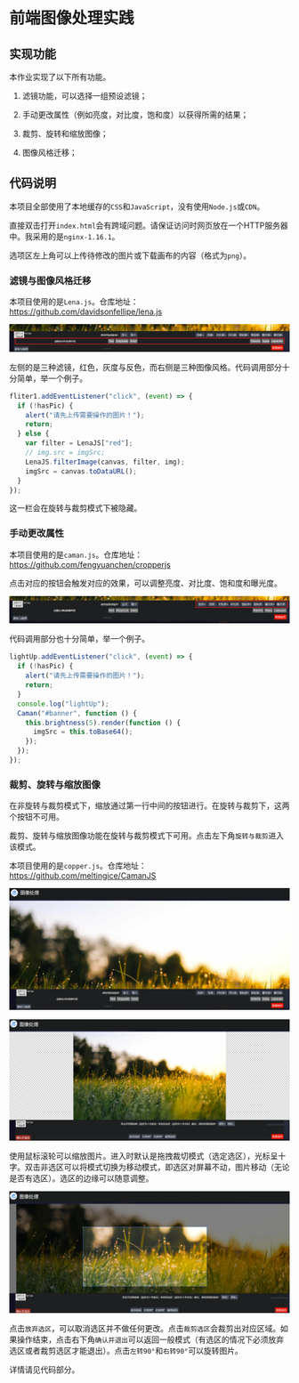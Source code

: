 # 前端图像处理实践

## 实现功能

本作业实现了以下所有功能。

1. 滤镜功能，可以选择一组预设滤镜；

2. 手动更改属性（例如亮度，对比度，饱和度）以获得所需的结果；

3. 裁剪、旋转和缩放图像；

4. 图像风格迁移；

## 代码说明

本项目全部使用了本地缓存的`CSS`和`JavaScript`，没有使用`Node.js`或`CDN`。

直接双击打开`index.html`会有跨域问题。请保证访问时网页放在一个HTTP服务器中。我采用的是`nginx-1.16.1`。

选项区左上角可以上传待修改的图片或下载画布的内容（格式为`png`）。

### 滤镜与图像风格迁移

本项目使用的是`Lena.js`。仓库地址：https://github.com/davidsonfellipe/lena.js

![image-20211216174201619](README.assets/image-20211216174201619.png)

左侧的是三种滤镜，红色，灰度与反色，而右侧是三种图像风格。代码调用部分十分简单，举一个例子。

```javascript
fliter1.addEventListener("click", (event) => {
  if (!hasPic) {
    alert("请先上传需要操作的图片！");
    return;
  } else {
    var filter = LenaJS["red"];
    // img.src = imgSrc;
    LenaJS.filterImage(canvas, filter, img);
    imgSrc = canvas.toDataURL();
  }
});
```

这一栏会在旋转与裁剪模式下被隐藏。

### 手动更改属性

本项目使用的是`caman.js`。仓库地址：https://github.com/fengyuanchen/cropperjs

点击对应的按钮会触发对应的效果，可以调整亮度、对比度、饱和度和曝光度。

![image-20211216174507699](README.assets/image-20211216174507699.png)

代码调用部分也十分简单，举一个例子。

```javascript
lightUp.addEventListener("click", (event) => {
  if (!hasPic) {
    alert("请先上传需要操作的图片！");
    return;
  }
  console.log("lightUp");
  Caman("#banner", function () {
    this.brightness(5).render(function () {
      imgSrc = this.toBase64();
    });
  });
});
```

### 裁剪、旋转与缩放图像

在非旋转与裁剪模式下，缩放通过第一行中间的按钮进行。在旋转与裁剪下，这两个按钮不可用。

裁剪、旋转与缩放图像功能在旋转与裁剪模式下可用。点击左下角`旋转与裁剪`进入该模式。

本项目使用的是`copper.js`。仓库地址：https://github.com/meltingice/CamanJS

![image-20211216174108233](README.assets/image-20211216174108233.png)

![image-20211216174841476](README.assets/image-20211216174841476.png)

使用鼠标滚轮可以缩放图片。进入时默认是拖拽裁切模式（选定选区），光标呈十字。双击非选区可以将模式切换为移动模式，即选区对屏幕不动，图片移动（无论是否有选区）。选区的边缘可以随意调整。

![image-20211216175039794](README.assets/image-20211216175039794.png)

点击`放弃选区`，可以取消选区并不做任何更改。点击`裁剪选区`会裁剪出对应区域。如果操作结束，点击右下角`确认并退出`可以返回一般模式（有选区的情况下必须放弃选区或者裁剪选区才能退出）。点击`左转90°`和`右转90°`可以旋转图片。

详情请见代码部分。